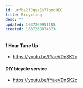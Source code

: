 ```yaml
---
id: urfbs2lJqysEs7lqmcOEG
title: Bicycling
desc: ""
updated: 1637269951185
created: 1637269874373
---
```


#### 1 Hour Tune Up

- https://youtu.be/fYaeVDnSK2c

#### DIY bicycle service

- https://youtu.be/fYaeVDnSK2c

